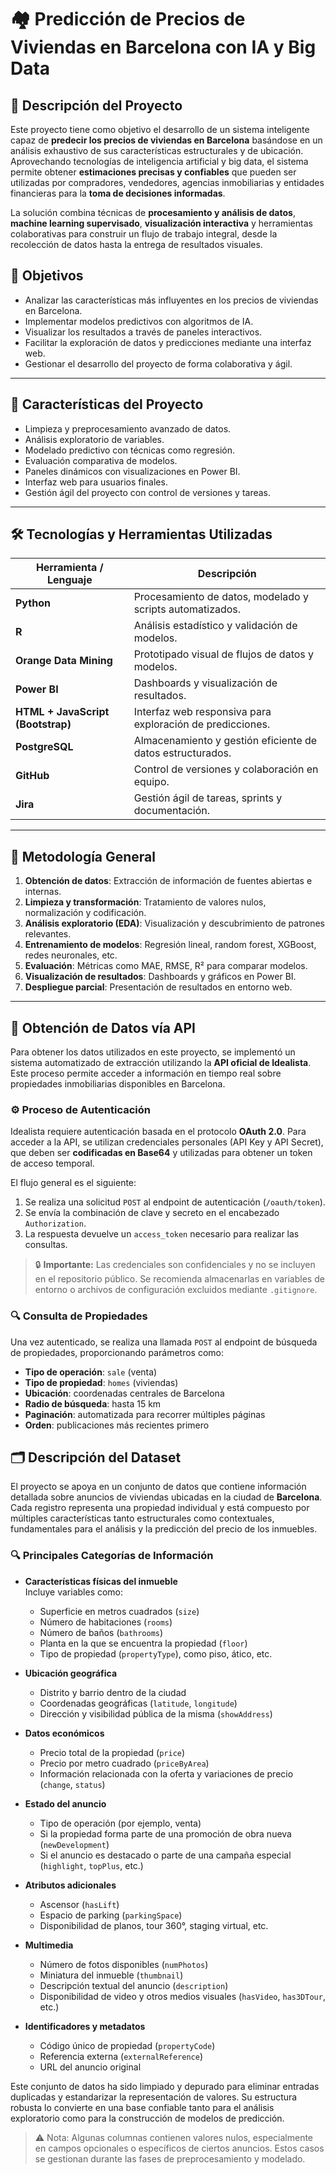 # 🏘️ Predicción de Precios de Viviendas en Barcelona con IA y Big Data

## 📌 Descripción del Proyecto

Este proyecto tiene como objetivo el desarrollo de un sistema inteligente capaz de **predecir los precios de viviendas en Barcelona** basándose en un análisis exhaustivo de sus características estructurales y de ubicación. Aprovechando tecnologías de inteligencia artificial y big data, el sistema permite obtener **estimaciones precisas y confiables** que pueden ser utilizadas por compradores, vendedores, agencias inmobiliarias y entidades financieras para la **toma de decisiones informadas**.

La solución combina técnicas de **procesamiento y análisis de datos**, **machine learning supervisado**, **visualización interactiva** y herramientas colaborativas para construir un flujo de trabajo integral, desde la recolección de datos hasta la entrega de resultados visuales.

## 🎯 Objetivos

- Analizar las características más influyentes en los precios de viviendas en Barcelona.
- Implementar modelos predictivos con algoritmos de IA.
- Visualizar los resultados a través de paneles interactivos.
- Facilitar la exploración de datos y predicciones mediante una interfaz web.
- Gestionar el desarrollo del proyecto de forma colaborativa y ágil.

---

## 🚀 Características del Proyecto

- Limpieza y preprocesamiento avanzado de datos.
- Análisis exploratorio de variables.
- Modelado predictivo con técnicas como regresión.
- Evaluación comparativa de modelos.
- Paneles dinámicos con visualizaciones en Power BI.
- Interfaz web para usuarios finales.
- Gestión ágil del proyecto con control de versiones y tareas.

---

## 🛠️ Tecnologías y Herramientas Utilizadas

| Herramienta / Lenguaje | Descripción |
|------------------------|-------------|
| **Python**             | Procesamiento de datos, modelado y scripts automatizados. |
| **R**                  | Análisis estadístico y validación de modelos. |
| **Orange Data Mining** | Prototipado visual de flujos de datos y modelos. |
| **Power BI**           | Dashboards y visualización de resultados. |
| **HTML + JavaScript (Bootstrap)** | Interfaz web responsiva para exploración de predicciones. |
| **PostgreSQL**         | Almacenamiento y gestión eficiente de datos estructurados. |
| **GitHub**             | Control de versiones y colaboración en equipo. |
| **Jira**               | Gestión ágil de tareas, sprints y documentación. |

---

## 🧠 Metodología General

1. **Obtención de datos**: Extracción de información de fuentes abiertas e internas.
2. **Limpieza y transformación**: Tratamiento de valores nulos, normalización y codificación.
3. **Análisis exploratorio (EDA)**: Visualización y descubrimiento de patrones relevantes.
4. **Entrenamiento de modelos**: Regresión lineal, random forest, XGBoost, redes neuronales, etc.
5. **Evaluación**: Métricas como MAE, RMSE, R² para comparar modelos.
6. **Visualización de resultados**: Dashboards y gráficos en Power BI.
7. **Despliegue parcial**: Presentación de resultados en entorno web.

---

## 🔌 Obtención de Datos vía API

Para obtener los datos utilizados en este proyecto, se implementó un sistema automatizado de extracción utilizando la **API oficial de Idealista**. Este proceso permite acceder a información en tiempo real sobre propiedades inmobiliarias disponibles en Barcelona.

### ⚙️ Proceso de Autenticación

Idealista requiere autenticación basada en el protocolo **OAuth 2.0**. Para acceder a la API, se utilizan credenciales personales (API Key y API Secret), que deben ser **codificadas en Base64** y utilizadas para obtener un token de acceso temporal.

El flujo general es el siguiente:

1. Se realiza una solicitud `POST` al endpoint de autenticación (`/oauth/token`).
2. Se envía la combinación de clave y secreto en el encabezado `Authorization`.
3. La respuesta devuelve un `access_token` necesario para realizar las consultas.

> 🔒 **Importante:** Las credenciales son confidenciales y no se incluyen en el repositorio público. Se recomienda almacenarlas en variables de entorno o archivos de configuración excluidos mediante `.gitignore`.

### 🔍 Consulta de Propiedades

Una vez autenticado, se realiza una llamada `POST` al endpoint de búsqueda de propiedades, proporcionando parámetros como:

- **Tipo de operación**: `sale` (venta)
- **Tipo de propiedad**: `homes` (viviendas)
- **Ubicación**: coordenadas centrales de Barcelona
- **Radio de búsqueda**: hasta 15 km
- **Paginación**: automatizada para recorrer múltiples páginas
- **Orden**: publicaciones más recientes primero


## 🗂️ Descripción del Dataset

El proyecto se apoya en un conjunto de datos que contiene información detallada sobre anuncios de viviendas ubicadas en la ciudad de **Barcelona**. Cada registro representa una propiedad individual y está compuesto por múltiples características tanto estructurales como contextuales, fundamentales para el análisis y la predicción del precio de los inmuebles.

### 🔍 Principales Categorías de Información

- **Características físicas del inmueble**  
  Incluye variables como:
  - Superficie en metros cuadrados (`size`)
  - Número de habitaciones (`rooms`)
  - Número de baños (`bathrooms`)
  - Planta en la que se encuentra la propiedad (`floor`)
  - Tipo de propiedad (`propertyType`), como piso, ático, etc.

- **Ubicación geográfica**
  - Distrito y barrio dentro de la ciudad
  - Coordenadas geográficas (`latitude`, `longitude`)
  - Dirección y visibilidad pública de la misma (`showAddress`)

- **Datos económicos**
  - Precio total de la propiedad (`price`)
  - Precio por metro cuadrado (`priceByArea`)
  - Información relacionada con la oferta y variaciones de precio (`change`, `status`)

- **Estado del anuncio**
  - Tipo de operación (por ejemplo, venta)
  - Si la propiedad forma parte de una promoción de obra nueva (`newDevelopment`)
  - Si el anuncio es destacado o parte de una campaña especial (`highlight`, `topPlus`, etc.)

- **Atributos adicionales**
  - Ascensor (`hasLift`)
  - Espacio de parking (`parkingSpace`)
  - Disponibilidad de planos, tour 360°, staging virtual, etc.

- **Multimedia**
  - Número de fotos disponibles (`numPhotos`)
  - Miniatura del inmueble (`thumbnail`)
  - Descripción textual del anuncio (`description`)
  - Disponibilidad de video y otros medios visuales (`hasVideo`, `has3DTour`, etc.)

- **Identificadores y metadatos**
  - Código único de propiedad (`propertyCode`)
  - Referencia externa (`externalReference`)
  - URL del anuncio original

Este conjunto de datos ha sido limpiado y depurado para eliminar entradas duplicadas y estandarizar la representación de valores. Su estructura robusta lo convierte en una base confiable tanto para el análisis exploratorio como para la construcción de modelos de predicción.

> ⚠️ Nota: Algunas columnas contienen valores nulos, especialmente en campos opcionales o específicos de ciertos anuncios. Estos casos se gestionan durante las fases de preprocesamiento y modelado.



